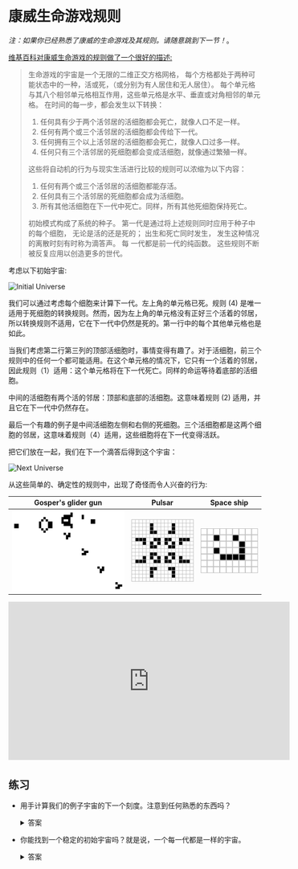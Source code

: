 # 康威生命游戏规则

*注：如果你已经熟悉了康威的生命游戏及其规则。请随意跳到下一节！*。

[维基百科对康威生命游戏的规则做了一个很好的描述:][wikipedia]

> 生命游戏的宇宙是一个无限的二维正交方格网格，
> 每个方格都处于两种可能状态中的一种，活或死，（或分别为有人居住和无人居住）。
> 每个单元格与其八个相邻单元格相互作用，这些单元格是水平、垂直或对角相邻的单元格。
> 在时间的每一步，都会发生以下转换：
>
> 1. 任何具有少于两个活邻居的活细胞都会死亡，就像人口不足一样。
> 2. 任何有两个或三个活邻居的活细胞都会传给下一代。
> 3. 任何拥有三个以上活邻居的活细胞都会死亡，就像人口过多一样。
> 4. 任何只有三个活邻居的死细胞都会变成活细胞，就像通过繁殖一样。
>
> 这些将自动机的行为与现实生活进行比较的规则可以浓缩为以下内容：
>
> 1. 任何有两个或三个活邻居的活细胞都能存活。
> 2. 任何具有三个活邻居的死细胞都会成为活细胞。
> 3. 所有其他活细胞在下一代中死亡。同样，所有其他死细胞保持死亡。 
>
> 初始模式构成了系统的种子。 
> 第一代是通过将上述规则同时应用于种子中的每个细胞，
> 无论是活的还是死的； 出生和死亡同时发生，
> 发生这种情况的离散时刻有时称为滴答声。 每
> 一代都是前一代的纯函数。 这些规则不断被反复应用以创造更多的世代。  

[wikipedia]: https://en.wikipedia.org/wiki/Conway%27s_Game_of_Life

考虑以下初始宇宙:

<img src='../images/game-of-life/initial-universe.png' alt='Initial Universe' width=80 />

我们可以通过考虑每个细胞来计算下一代。左上角的单元格已死。规则 (4) 是唯一适用于死细胞的转换规则。然而，因为左上角的单元格没有正好三个活着的邻居，所以转换规则不适用，它在下一代中仍然是死的。第一行中的每个其他单元格也是如此。

当我们考虑第二行第三列的顶部活细胞时，事情变得有趣了。对于活细胞，前三个规则中的任何一个都可能适用。在这个单元格的情况下，它只有一个活着的邻居，因此规则（1）适用：这个单元格将在下一代死亡。同样的命运等待着底部的活细胞。

中间的活细胞有两个活的邻居：顶部和底部的活细胞。这意味着规则 (2) 适用，并且它在下一代中仍然存在。

最后一个有趣的例子是中间活细胞左侧和右侧的死细胞。三个活细胞都是这两个细胞的邻居，这意味着规则（4）适用，这些细胞将在下一代变得活跃。

把它们放在一起，我们在下一个滴答后得到这个宇宙：

<img src='../images/game-of-life/next-universe.png' alt='Next Universe' width=80 />

从这些简单的、确定性的规则中，出现了奇怪而令人兴奋的行为:

| Gosper's glider gun | Pulsar | Space ship |
|---|---|---|
| ![Gosper's glider gun](../images/wiki/Gospers_glider_gun.gif) | ![Pulsar](../images/wiki/Game_of_life_pulsar.gif) | ![Lighweight space ship](../images/wiki/Game_of_life_animated_LWSS.gif) |

<center>
<iframe width="560" height="315" src="https://www.youtube.com/embed/C2vgICfQawE?rel=0&amp;start=65" frameborder="0" allow="autoplay; encrypted-media" allowfullscreen></iframe>
</center>

## 练习

* 用手计算我们的例子宇宙的下一个刻度。注意到任何熟悉的东西吗？

  <details>
    <summary>答案</summary>

    它应该是例子宇宙的初始状态。

    <img src='../images/game-of-life/initial-universe.png' alt='Initial Universe' width=80 />

    这种模式是*周期性的*：它在每两个ticks之后返回到初始状态。

  </details>

* 你能找到一个稳定的初始宇宙吗？就是说，一个每一代都是一样的宇宙。

  <details>
    <summary>答案</summary>

    有无限多的稳定的宇宙! 琐碎稳定的宇宙是空宇宙。一个由活细胞组成的2乘2的正方形也是一个稳定的宇宙。

  </details>
